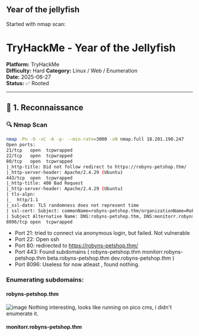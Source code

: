 ## Year of the jellyfish

Started with nmap scan:

# TryHackMe - Year of the Jellyfish
**Platform:** TryHackMe  
**Difficulty:** Hard
**Category:** Linux / Web / Enumeration  
**Date:** 2025-06-27  
**Status:** ✅ Rooted

---

## 🧭 1. Reconnaissance

### 🔍 Nmap Scan

```bash
nmap -Pn -O -sC -A -p- --min-rate=3000 -oN nmap.full 18.201.190.247
Open ports:
21/tcp   open  tcpwrapped
22/tcp   open  tcpwrapped
80/tcp   open  tcpwrapped
|_http-title: Did not follow redirect to https://robyns-petshop.thm/
|_http-server-header: Apache/2.4.29 (Ubuntu)
443/tcp  open  tcpwrapped
|_http-title: 400 Bad Request
|_http-server-header: Apache/2.4.29 (Ubuntu)
| tls-alpn: 
|_  http/1.1
|_ssl-date: TLS randomness does not represent time
| ssl-cert: Subject: commonName=robyns-petshop.thm/organizationName=Robyns Petshop/stateOrProvinceName=South West/countryName=GB
| Subject Alternative Name: DNS:robyns-petshop.thm, DNS:monitorr.robyns-petshop.thm, DNS:beta.robyns-petshop.thm, DNS:dev.robyns-petshop.thm
8096/tcp open  tcpwrapped
```
- Port 21: tried to connect via anonymous login, but failed. Not vulnerable
- Port 22: Open ssh
- Port 80: redirected to https://robyns-petshop.thm/
- Port 443: Found subdomains ( robyns-petshop.thm monitorr.robyns-petshop.thm beta.robyns-petshop.thm dev.robyns-petshop.thm )
- Port 8096: Useless for now atleast , found nothing.

### Enumerating subdomains:
#### robyns-petshop.thm
![image](https://github.com/user-attachments/assets/099e77ee-3116-4c1a-b39d-8ea856503c3c)
Nothing interesting, looks like running on pico cms, i didn't enumerate it.

#### monitorr.robyns-petshop.thm


